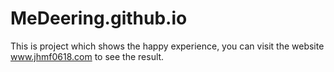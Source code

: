 # MeDeering.github.io
This is project which shows the happy experience, you can visit the website www.jhmf0618.com to see the result.
